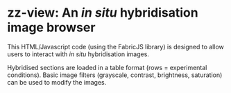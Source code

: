 # zz-view: An <i>in situ</i> hybridisation image browser

This HTML/Javascript code (using the FabricJS library) is designed to allow users to interact with <i>in situ</i> hybridisation images. 

Hybridised sections are loaded in a table format (rows = experimental conditions). Basic image filters (grayscale, contrast, brightness, saturation) can be used to modify the images.
